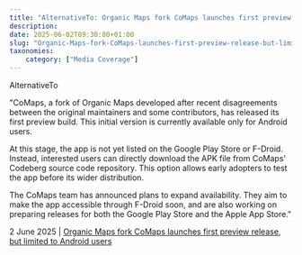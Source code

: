 ```yaml
---
title: "AlternativeTo: Organic Maps fork CoMaps launches first preview release, but limited to Android users"
description: 
date: 2025-06-02T09:30:00+01:00
slug: "Organic-Maps-fork-CoMaps-launches-first-preview-release-but-limited-to-Android-users"
taxonomies:
    category: ["Media Coverage"]
---
```


AlternativeTo
 

"CoMaps, a fork of Organic Maps developed after recent disagreements between the original maintainers and some contributors, has released its first preview build. This initial version is currently available only for Android users.

At this stage, the app is not yet listed on the Google Play Store or F-Droid. Instead, interested users can directly download the APK file from CoMaps' Codeberg source code repository. This option allows early adopters to test the app before its wider distribution.

The CoMaps team has announced plans to expand availability. They aim to make the app accessible through F-Droid soon, and are also working on preparing releases for both the Google Play Store and the Apple App Store."


2 June 2025 | [Organic Maps fork CoMaps launches first preview release, but limited to Android users](https://alternativeto.net/news/2025/6/orgnanic-maps-fork-comaps-launches-first-preview-release-but-limited-to-android-users/s)